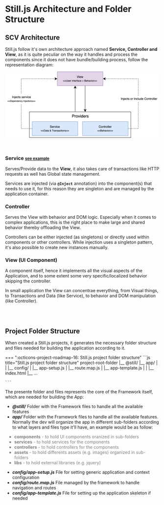 # Still.js Architecture and Folder Structure


## SCV Architecture
Still.js follow it's own architecture approach named <b>Service, Controller and View</b>, as it is quite peculiar on the way it handles and process the components since it does not have bundle/building process, follow the representation diagram:

![SVC Arcchitecture](assets/img/svc-architecture.png)

<br>

### Service <a href="../components-communication/#3-global-state-management-reactively-components-communication-with-service" style="font-size:13px;">see example</a>
Serves/Provide data to the <b>View</b>, it also takes care of transactions like HTTP requests as well has Global state management. 

Services are injected (via <b>`@Inject`</b> annotation) into the component(s) that needs to use it, for this reason they are singleton and are managed by the application container.



### Controller
Serves the View with behavior and DOM logic. Especially when it comes to complex applications, this is the right place to make large and shared behavior thereby offloading the View.

Controllers can be either injected (as singletons) or directly used within components or other controllers. While injection uses a singleton pattern, it's also possible to create new instances manually.


### View (UI Component)
A component itself, hence it implements all the visual aspects of the Application, and to some extent some very specific/localized behavior skipping the controller. 

In small application the View can concentrae everything, from Visual things, to Transactions and Data (like Service), to behavior and DOM manipulation (like Controller).


<br>
<br>



## Project Folder Structure

When created a Still.js projects, it generates the necessary folder structure and files needed for building the application according to it.

=== ":octicons-project-roadmap-16: Still.js project folder structure"
	```js title="Still.js project folder structure"
    project-root-folder
    |__ @still/
    |__ app/
    |   |
    |__ config/
    |    |__ app-setup.js
    |    |__ route.map.js
    |    |__ app-template.js
    |    |
    |__  index.html
    |__  ...

	```

The presente folder and files represents the core of the Framework itself, which are needed for building the App:

- ***@still/*** Folder with the Framework files to handle all the available features
- ***app/*** Folder with the Framework files to handle all the available features. Normally the dev will organize the app in different sub-folders according to what layers and files type it'll have, an example would be as follow:

<ul style="padding-left: 30px; color: grey;" type="square">
    <li><b>components</b> - to hold UI components oranized in sub-folders</li>
    <li><b>services</b> - to hold services for the components</li>
    <li><b>controllers</b> - to hold controllers for the components</li>
    <li><b>assets</b> - to hold differents assets (e.g. images) organized in sub-folders</li>
    <li><b>libs</b> - to hold external libraries (e.g. jquery)</li>
</ul>

- ***config/app-setup.js*** File for setting generic application and context configuration
- ***config/route.map.js*** File managed by the framework to handle navigation and routes
- ***config/app-template.js*** File for setting up the application skeleton if needed

<br>